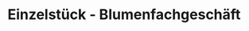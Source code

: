 ---
title: "Einzelstück - Blumenfachgeschäft"
url: /schmalkalden/einzelstueck-blumenfachgeschaeft/
shop: Blumen
---